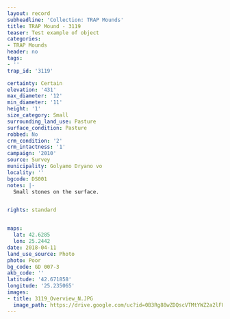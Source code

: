 ```yaml
---
layout: record
subheadline: 'Collection: TRAP Mounds'
title: TRAP Mound - 3119
teaser: Test example of object
categories:
- TRAP Mounds
header: no
tags:
- ''
trap_id: '3119'

certainty: Certain
elevation: '431'
max_diameter: '12'
min_diameter: '11'
height: '1'
size_category: Small
surrounding_land_use: Pasture
surface_condition: Pasture
robbed: No
crm_condition: '2'
crm_intactness: '1'
campaign: '2010'
source: Survey
municipality: Golyamo Dryano vo
locality: ''
bgcode: DS001
notes: |-
  Small stones on the surface.


rights: standard


maps:
  lat: 42.6285
  lon: 25.2442
date: 2018-04-11
land_use_source: Photo
photo: Poor
bg_code: GD 007-3
akb_code: ''
latitude: '42.671858'
longitude: '25.235065'
images:
- title: 3119_Overview_N.JPG
  image_path: https://drive.google.com/uc?id=0B3Rg88wZDQscVTMtYWZ2a2lFUUU
---
```


